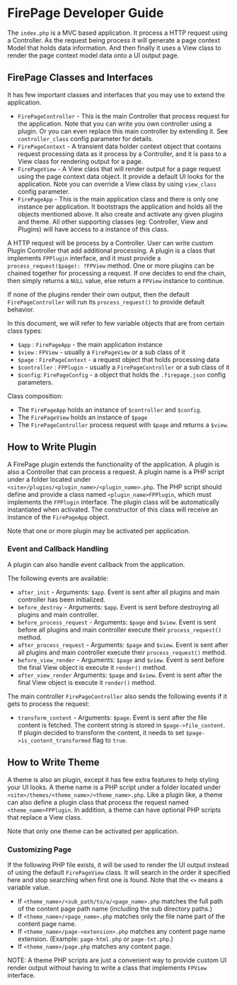 # FirePage Developer Guide

The `index.php` is a MVC based application. It process a HTTP request using a Controller. As the request being process
it will generate a page context Model that holds data information. And then finally it uses a View class to render
the page context model data onto a UI output page.

## FirePage Classes and Interfaces

It has few important classes and interfaces that you may use to extend the application.

* `FirePageController` - This is the main Controller that process request for the application. Note that you can
  write you own controller using a plugin. Or you can even replace this main controller by extending it. See
  `controller_class` config parameter for details.
* `FirePageContext` - A transient data holder context object that contains request processing data as it process by
   a Controller, and it is pass to a View class for rendering output for a page.
* `FirePageView` - A View class that will render output for a page request using the page context data object. It
  provide a default UI looks for the application. Note you can override a View class by using `view_class` config 
  parameter.
* `FirePageApp` - This is the main application class and there is only one instance per application.
  It bootstraps the application and holds all the objects mentioned above. It also create and activate any 
  given plugins and theme. All other supporting classes (eg: Controller, View and Plugins) will have access 
  to a instance of this class.
  
A HTTP request will be process by a Controller. User can write custom Plugin Controller that add additional
processing. A plugin is a class that implements `FPPlugin` interface, and it must provide a 
`process_request($page): ?FPView` method. One or more plugins can be chained together for processing a request. 
If one decides to end the chain, then simply returns a `NULL` value, else return a `FPView` instance to continue.

If none of the plugins render their own output, then the default `FirePageController` will run its 
`process_request()` to provide default behavior.

In this document, we will refer to few variable objects that are from certain class types:

* `$app` : `FirePageApp` - the main application instance
* `$view` : `FPView` - usually a `FirePageView` or a sub class of it
* `$page` : `FirePageContext` - a request object that holds processing data
* `$controller` : `FPPlugin` - usually a `FirePageController` or a sub class of it
* `$config`: `FirePageConfig` - a object that holds the `.firepage.json` config parameters.

Class composition:

* The `FirePageApp` holds an instance of `$controller` and `$config`.
* The `FirePageView` holds an instance of `$page`
* The `FirePageController` process request with `$page` and returns a `$view`.

## How to Write Plugin

A FirePage plugin extends the functionality of the application. A plugin is also a Controller that can process
a request. A plugin name is a PHP script under a folder located under `<site>/plugins/<plugin_name>/<plugin_name>.php`. 
The PHP script should define and provide a class named `<plugin_name>FPPlugin`, which must implements the `FPPlugin` 
interface. The plugin class will be automatically instantiated when activated. The constructor of this class will 
receive an instance of the `FirePageApp` object.

Note that one or more plugin may be activated per application.

### Event and Callback Handling

A plugin can also handle event callback from the application.

The following events are available:

* `after_init` - Arguments: `$app`. 
  Event is sent after all plugins and main controller has been initialized.
* `before_destroy` - Arguments: `$app`. 
  Event is sent before destroying all plugins and main controller.
* `before_process_request` - Arguments: `$page` and `$view`. 
  Event is sent before all plugins and main controller execute their `process_request()` method.
* `after_process_request` - Arguments: `$page` and `$view`. 
  Event is sent after all plugins and main controller execute their `process_request()` method.
* `before_view_render` - Arguments: `$page` and `$view`. 
  Event is sent before the final View object is execute it `render()` method.
* `after_view_render` Arguments: `$page` and `$view`. 
  Event is sent after the final View object is execute it `render()` method.

The main controller `FirePageController` also sends the following events if it gets to process the request:

* `transform_content` - Arguments: `$page`. 
  Event is sent after the file content is fetched. The content string is stored in `$page->file_content`. 
  If plugin decided to transform the content, it needs to set `$page->is_content_transformed` flag to `true`.

## How to Write Theme

A theme is also an plugin, except it has few extra features to help styling your UI looks. A theme name is a PHP 
script under a folder located under `<site>/themes/<theme_name>/<theme_name>.php`. Like a plugin like, a theme 
can also define a plugin class that process the request named `<theme_name>FPPlugin`. In addition, a theme can
have optional PHP scripts that replace a View class.

Note that only one theme can be activated per application.

### Customizing Page

If the following PHP file exists, it will be used to render the UI output instead of using the default 
`FirePageView` class. It will search in the order it specified here and stop searching when first one is found.
Note that the `<>` means a variable value.

* If `<theme_name>/<sub_path/to/a/<page_name>.php` matches the full path of the content page path name (including the
  sub directory paths.)
* If `<theme_name>/<page_name>.php` matches only the file name part of the content page name.
* If `<theme_name>/page-<extension>.php` matches any content page name extension. (Example: `page-html.php` or 
  `page-txt.php`.)
* If `<theme_name>/page.php` matches any content page.

NOTE: A theme PHP scripts are just a convenient way to provide custom UI render output without having to write a
class that implements `FPView` interface.

